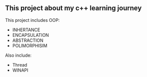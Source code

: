 ## This project about my c++ learning journey
This project includes OOP: 
* INHERTANCE
* ENCAPSULATION
* ABSTRACTION
* POLIMORPHISIM

Also include: 
* Thread
* WINAPI
